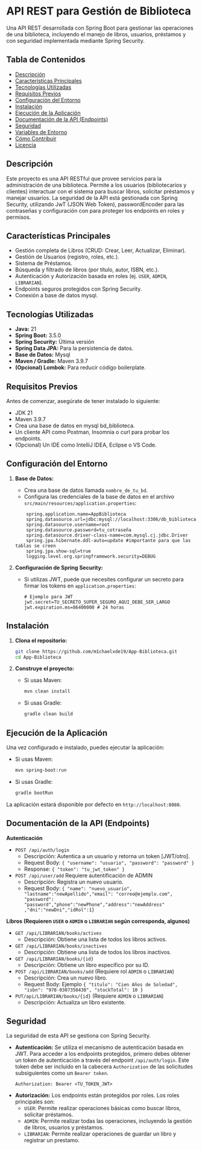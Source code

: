 # API REST para Gestión de Biblioteca

Una API REST desarrollada con Spring Boot para gestionar las operaciones de una biblioteca, incluyendo el manejo de libros, usuarios, préstamos y con seguridad implementada mediante Spring Security.

## Tabla de Contenidos

- [Descripción](#descripción)
- [Características Principales](#características-principales)
- [Tecnologías Utilizadas](#tecnologías-utilizadas)
- [Requisitos Previos](#requisitos-previos)
- [Configuración del Entorno](#configuración-del-entorno)
- [Instalación](#instalación)
- [Ejecución de la Aplicación](#ejecución-de-la-aplicación)
- [Documentación de la API (Endpoints)](#documentación-de-la-api-endpoints)
- [Seguridad](#seguridad)
- [Variables de Entorno](#variables-de-entorno-opcional)
- [Cómo Contribuir](#cómo-contribuir-opcional)
- [Licencia](#licencia)

## Descripción

Este proyecto es una API RESTful que provee servicios para la administración de una biblioteca. Permite a los usuarios (bibliotecarios y clientes) interactuar con el sistema para buscar libros, solicitar préstamos y manejar usuarios. La seguridad de la API está gestionada con Spring Security, utilizando JwT (JSON Web Token), passwordEncoder para las contraseñas y configuración con para proteger los endpoints en roles y permisos.

## Características Principales

- Gestión completa de Libros (CRUD: Crear, Leer, Actualizar, Eliminar).
- Gestión de Usuarios (registro, roles, etc.).
- Sistema de Préstamos.
- Búsqueda y filtrado de libros (por título, autor, ISBN, etc.).
- Autenticación y Autorización basada en roles (ej. `USER`, `ADMIN`,`    LIBRARIAN`).
- Endpoints seguros protegidos con Spring Security.
- Conexión a base de datos mysql.

## Tecnologías Utilizadas

- **Java:** 21
- **Spring Boot:** 3.5.0
- **Spring Security:** Última versión
- **Spring Data JPA:** Para la persistencia de datos.
- **Base de Datos:** Mysql
- **Maven / Gradle:** Maven 3.9.7
- **(Opcional) Lombok:** Para reducir código boilerplate.

## Requisitos Previos

Antes de comenzar, asegúrate de tener instalado lo siguiente:

- JDK 21
- Maven 3.9.7
- Crea una base de datos en mysql bd_biblioteca.
- Un cliente API como Postman, Insomnia o curl para probar los endpoints.
- (Opcional) Un IDE como IntelliJ IDEA, Eclipse o VS Code.

## Configuración del Entorno

1.  **Base de Datos:**
    * Crea una base de datos llamada `nombre_de_tu_bd`.
    * Configura las credenciales de la base de datos en el archivo `src/main/resources/application.properties`:

    ```properties
    	spring.application.name=AppBiblioteca
		spring.datasource.url=jdbc:mysql://localhost:3306/db_biblioteca
		spring.datasource.username=root
		spring.datasource.password=tu_cotraseña
		spring.datasource.driver-class-name=com.mysql.cj.jdbc.Driver
		spring.jpa.hibernate.ddl-auto=update #importante para que las tablas se creen
		spring.jpa.show-sql=true
		logging.level.org.springframework.security=DEBUG
    ```

2.  **Configuración de Spring Security:**
    * Si utilizas JWT, puede que necesites configurar un secreto para firmar los tokens en `application.properties`:
        ```properties
        # Ejemplo para JWT
        jwt.secret=TU_SECRETO_SUPER_SEGURO_AQUI_DEBE_SER_LARGO
        jwt.expiration.ms=86400000 # 24 horas
        ```

## Instalación

1.  **Clona el repositorio:**
    ```bash
    git clone https://github.com/m1chaelxde19/App-Biblioteca.git
    cd App-Biblioteca
    ```

2.  **Construye el proyecto:**
    * Si usas Maven:
        ```bash
        mvn clean install
        ```
    * Si usas Gradle:
        ```bash
        gradle clean build
        ```

## Ejecución de la Aplicación

Una vez configurado e instalado, puedes ejecutar la aplicación:

* Si usas Maven:
    ```bash
    mvn spring-boot:run
    ```
* Si usas Gradle:
    ```bash
    gradle bootRun
    ```

La aplicación estará disponible por defecto en `http://localhost:8080`.

## Documentación de la API (Endpoints)

**Autenticación**

* `POST /api/auth/login`
    * Descripción: Autentica a un usuario y retorna un token [JWT/otro].
    * Request Body: `{ "username": "usuario", "password": "password" }`
    * Response: `{ "token": "tu_jwt_token" }`
* `POST /api/user/add` Requiere autentificación de ADMIN
    * Descripción: Registra un nuevo usuario.
    * Request Body: `{ "name": "nuevo_usuario", "lastname":"newApellido","email": "correo@ejemplo.com", "password": "password","phone":"newPhone","address":"newAddress" ,"dni":"newDni","idRol":1}`

**Libros (Requieren `USER` o `ADMIN` o `LIBRARIAN` según corresponda, algunos)**

* `GET /api/LIBRARIAN/books/actives`
    * Descripción: Obtiene una lista de todos los libros activos.
* `GET /api/LIBRARIAN/books/inactives`
    * Descripción: Obtiene una lista de todos los libros inactivos.
* `GET /api/LIBRARIAN/books/{id}`
    * Descripción: Obtiene un libro específico por su ID.
* `POST /api/LIBRARIAN/books/add` (Requiere rol `ADMIN`  o `LIBRARIAN`)
    * Descripción: Crea un nuevo libro.
    * Request Body: Ejemplo `{ "titulo": "Cien Años de Soledad", "isbn": "978-0307350438", "stockTotal": 10 }`
* `PUT/api/LIBRARIAN/books/{id}` (Requiere `ADMIN` o `LIBRARIAN`)
    * Descripción: Actualiza un libro existente.

## Seguridad

La seguridad de esta API se gestiona con Spring Security.

* **Autenticación:** Se utiliza el mecanismo de autenticación basada en JWT. Para acceder a los endpoints protegidos, primero debes obtener un token de autenticación a través del endpoint `/api/auth/login`. Este token debe ser incluido en la cabecera `Authorization` de las solicitudes subsiguientes como un `Bearer token`.
    ```
    Authorization: Bearer <TU_TOKEN_JWT>
    ```
* **Autorización:** Los endpoints están protegidos por roles. Los roles principales son:
    * `USER`: Permite realizar operaciones básicas como buscar libros, solicitar préstamos.
    * `ADMIN`: Permite realizar todas las operaciones, incluyendo la gestión de libros, usuarios y préstamos.
	* `LIBRARIAN`: Permite realizar operaciones de guardar un libro y registrar un prestamo.
